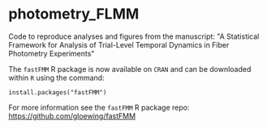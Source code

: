 # photometry_FLMM

Code to reproduce analyses and figures from the manuscript: "A Statistical Framework for Analysis of Trial-Level Temporal Dynamics in Fiber Photometry Experiments"

The `fastFMM` R package is now available on `CRAN` and can be downloaded within `R` using the command:

```
install.packages("fastFMM")
```

For more information see the `fastFMM` R package repo: https://github.com/gloewing/fastFMM

